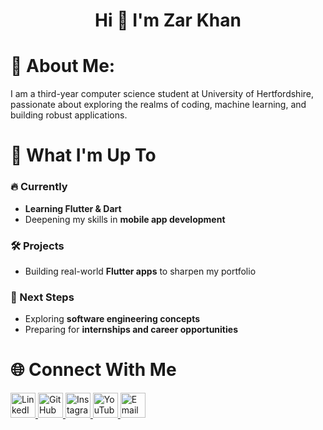 <h1 align="center">Hi 👋 I'm Zar Khan</h1>

# 💫 About Me:

I am a third-year computer science student at University of Hertfordshire, passionate about exploring the realms of coding, machine learning, and building robust applications.

# 🚀 What I'm Up To

### 🔥 Currently
- **Learning Flutter & Dart**  
- Deepening my skills in **mobile app development**

### 🛠️ Projects
- Building real-world **Flutter apps** to sharpen my portfolio  

### 🌱 Next Steps
- Exploring **software engineering concepts**  
- Preparing for **internships and career opportunities**

# 🌐 Connect With Me

<p>
  <a href="https://www.linkedin.com/in/zar-khan-hilal-8632172a3/" target="_blank">
    <img src="https://cdn.jsdelivr.net/gh/devicons/devicon/icons/linkedin/linkedin-original.svg" alt="LinkedIn" width="40" height="40"/>
  </a>
  <a href="https://github.com/your-username" target="_blank">
    <img src="https://cdn.jsdelivr.net/gh/devicons/devicon/icons/github/github-original.svg" alt="GitHub" width="40" height="40"/>
  </a>
  <a href="https://instagram.com/your-username" target="_blank">
    <img src="https://cdn.jsdelivr.net/gh/devicons/devicon/icons/instagram/instagram-original.svg" alt="Instagram" width="40" height="40"/>
  </a>
  <a href="https://www.youtube.com/your-channel" target="_blank">
    <img src="https://cdn.jsdelivr.net/gh/devicons/devicon/icons/youtube/youtube-original.svg" alt="YouTube" width="40" height="40"/>
  </a>
  <a href="mailto:your-email@gmail.com" target="_blank">
    <img src="https://img.icons8.com/color/48/gmail-new.png" alt="Email" width="40" height="40"/>
  </a>
</p>

